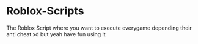 # Roblox-Scripts
The Roblox Script where you want to execute everygame
depending their anti cheat xd
but yeah have fun using it
